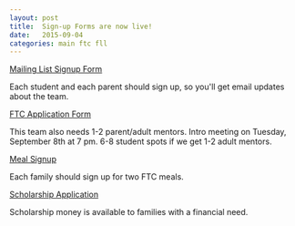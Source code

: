 ```yaml
---
layout: post
title:  Sign-up Forms are now live!
date:   2015-09-04
categories: main ftc fll
---
```


<a href="http://eepurl.com/br_Cpv">Mailing List Signup Form</a>
<p>Each student and each parent should sign up, so you'll get email updates about the team.</p>

<a href="https://docs.google.com/forms/d/1I_AvbAGadgvqbv6hd4IBmPRcqV1INomlQGPrc3Nx4z4/viewform" target="_blank">FTC Application Form</a>
<p>This team also needs 1-2 parent/adult mentors. Intro meeting on Tuesday, September 8th  at 7 pm. 6-8 student spots if we get 1-2 adult mentors.</p>

<a href="http://www.volunteerspot.com/login/entry/687721626082">Meal Signup</a>
<p>Each family should sign up for two FTC meals.</p>

<a href="https://docs.google.com/forms/d/1bhOSRLtcbOkEgTjwwkUSXMJKvA_9yUVml_b7Yz7NXQg/viewform">Scholarship Application</a>
<p>Scholarship money is available to families with a financial need.</p>
